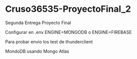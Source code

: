 # Cruso36535-ProyectoFinal_2
Segunda Entrega Proyecto Final


Configurar en .env  ENGINE=MONGODB o  ENGINE=FIREBASE

Para probar envio los test de thunderclient

MondoDB usando Mongo Atlas
